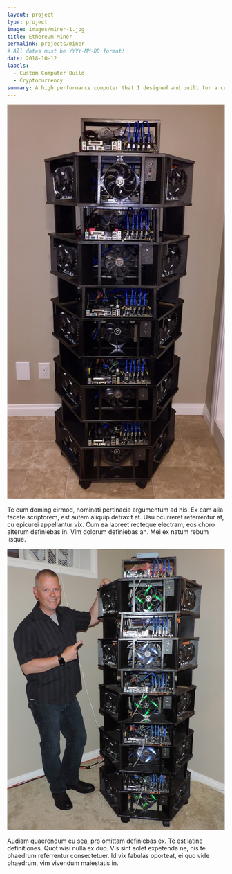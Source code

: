 ```yaml
---
layout: project
type: project
image: images/miner-1.jpg
title: Ethereum Miner
permalink: projects/miner
# All dates must be YYYY-MM-DD format!
date: 2018-10-12
labels:
  - Custom Computer Build
  - Cryptocurrency
summary: A high performance computer that I designed and built for a cryptocurrency mining venture.
---
```


<div class="ui segment">
  
  <img class="ui medium left floated image" src="/images/miner-1.jpg">
  <div class ="ui segment">
  <p>Te eum doming eirmod, nominati pertinacia argumentum ad his. Ex eam alia facete scriptorem, est autem aliquip detraxit at. Usu ocurreret referrentur at, cu epicurei appellantur vix. Cum ea laoreet recteque electram, eos choro alterum definiebas in. Vim dolorum definiebas an. Mei ex natum rebum iisque.</p>
  </div>
  <img class="ui medium right floated image" src="/images/miner-2.jpg">
  <div class ="ui segment">
  <p>Audiam quaerendum eu sea, pro omittam definiebas ex. Te est latine definitiones. Quot wisi nulla ex duo. Vis sint solet expetenda ne, his te phaedrum referrentur consectetuer. Id vix fabulas oporteat, ei quo vide phaedrum, vim vivendum maiestatis in.</p>
  </div>
</div>



 
